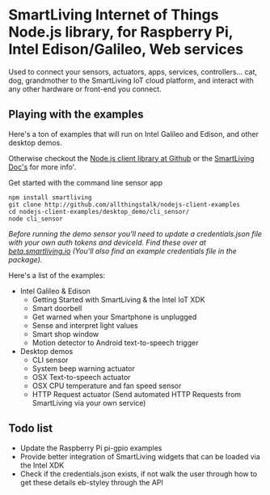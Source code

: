 # SmartLiving Internet of Things Node.js library, for Raspberry Pi, Intel Edison/Galileo, Web services

Used to connect your sensors, actuators, apps, services, controllers... cat, dog, grandmother to the SmartLiving IoT cloud platform, and interact with any other hardware or front-end you connect.

## Playing with the examples
Here's a ton of examples that will run on Intel Galileo and Edison, and other desktop demos. 

Otherwise checkout the [Node.js client library at Github](https://github.com/allthingstalk/nodejs-client) or the [SmartLiving Doc's](http://docs.smartliving.io) for more info'.

Get started with the command line sensor app

	npm install smartliving
	git clone http://github.com/allthingstalk/nodejs-client-examples
	cd nodejs-client-examples/desktop_demo/cli_sensor/
	node cli_sensor

*Before running the demo sensor you'll need to update a credentials.json file with your own auth tokens and deviceId. Find these over at [beta.smartliving.io](http://beta.smartliving.io) (You'll also find an example credentials file in the package).*


Here's a list of the examples:

- Intel Galileo & Edison
	- Getting Started with SmartLiving & the Intel IoT XDK
	- Smart doorbell
	- Get warned when your Smartphone is unplugged
	- Sense and interpret light values
	- Smart shop window
	- Motion detector to Android text-to-speech trigger
- Desktop demos
	- CLI sensor
	- System beep warning actuator
	- OSX Text-to-speech actuator 
	- OSX CPU temperature and fan speed sensor
	- HTTP Request actuator (Send automated HTTP Requests from SmartLiving via your own service)

## Todo list
- Update the Raspberry Pi pi-gpio examples 
- Provide better integration of SmartLiving widgets that can be loaded via the Intel XDK
- Check if the credentials.json exists, if not walk the user through how to get these details eb-styley through the API
